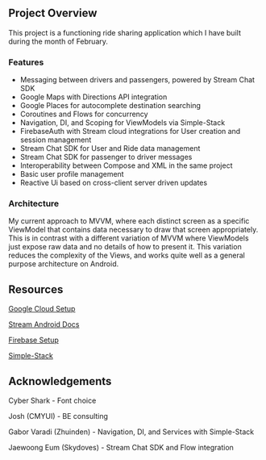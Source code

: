 ## Project Overview

This project is a functioning ride sharing application which I have built during the month of February. 


### Features
* Messaging between drivers and passengers, powered by Stream Chat SDK
* Google Maps with Directions API integration
* Google Places for autocomplete destination searching
* Coroutines and Flows for concurrency
* Navigation, DI, and Scoping for ViewModels via Simple-Stack
* FirebaseAuth with Stream cloud integrations for User creation and session management
* Stream Chat SDK for User and Ride data management
* Stream Chat SDK for passenger to driver messages
* Interoperability between Compose and XML in the same project
* Basic user profile management
* Reactive Ui based on cross-client server driven updates

### Architecture
My current approach to MVVM, where each distinct screen as a specific ViewModel that contains data
necessary to draw that screen appropriately. This is in contrast with a different variation of
MVVM where ViewModels just expose raw data and no details of how to present it. This variation
reduces the complexity of the Views, and works quite well as a general purpose architecture on
Android. 

## Resources
[Google Cloud Setup](https://cloud.google.com/run/docs/setup)

[Stream Android Docs](https://getstream.io/chat/sdk/android/)

[Firebase Setup](https://firebase.google.com/docs/android/setup)

[Simple-Stack](https://github.com/Zhuinden/simple-stack)


## Acknowledgements
Cyber Shark - Font choice

Josh (CMYUI) - BE consulting

Gabor Varadi (Zhuinden) - Navigation, DI, and Services with Simple-Stack

Jaewoong Eum (Skydoves) - Stream Chat SDK and Flow integration
